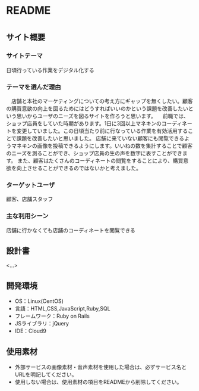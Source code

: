 # README

# <window shopping>

## サイト概要
### サイトテーマ
日頃行っている作業をデジタル化する

### テーマを選んだ理由
　店舗と本社のマーケティングについての考え方にギャップを無くしたい。顧客の購買意欲の向上を図るためにはどうすればいいのかという課題を改善したいという思いからユーザのニーズを図るサイトを作ろうと思います。
　前職では、ショップ店員をしていた時期があります。1日に3回以上マネキンのコーディネートを変更していました。この日頃当たり前に行なっている作業を有効活用することで課題を改善したいと思いました。
店舗に来ていない顧客にも閲覧できるようマネキンの画像を投稿できるようにします。いいねの数を集計することで顧客のニーズを測ることができ、ショップ店員の生の声を数字に表すことができます。
また、顧客はたくさんのコーディネートの閲覧をすることにより、購買意欲を向上させることができるのではないかと考えました。


### ターゲットユーザ
顧客、店舗スタッフ
### 主な利用シーン
店舗に行かなくても店舗のコーディネートを閲覧できる
## 設計書
<...>

## 開発環境
- OS：Linux(CentOS)
- 言語：HTML,CSS,JavaScript,Ruby,SQL
- フレームワーク：Ruby on Rails
- JSライブラリ：jQuery
- IDE：Cloud9

## 使用素材
- 外部サービスの画像素材・音声素材を使用した場合は、必ずサービス名とURLを明記してください。
- 使用しない場合は、使用素材の項目をREADMEから削除してください。

